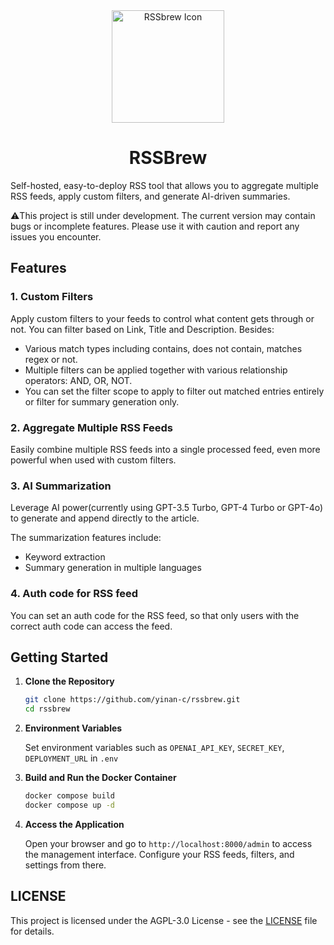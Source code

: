<div align="center">
  <img src="https://github.com/yinan-c/RSSbrew/assets/95043151/15876fda-28aa-468f-b012-f1bbc4c03a84" alt="RSSbrew Icon" width="180"/>
  <h1>RSSBrew</h1>
</div>

Self-hosted, easy-to-deploy RSS tool that allows you to aggregate multiple RSS feeds, apply custom filters, and generate AI-driven summaries.

⚠️This project is still under development. The current version may contain bugs or incomplete features. Please use it with caution and report any issues you encounter.

## Features

### 1. Custom Filters
Apply custom filters to your feeds to control what content gets through or not. You can filter based on Link, Title and Description.
Besides:
- Various match types including contains, does not contain, matches regex or not.
- Multiple filters can be applied together with various relationship operators: AND, OR, NOT.
- You can set the filter scope to apply to filter out matched entries entirely or filter for summary generation only.
  
### 2. Aggregate Multiple RSS Feeds
Easily combine multiple RSS feeds into a single processed feed, even more powerful when used with custom filters.

### 3. AI Summarization
Leverage AI power(currently using GPT-3.5 Turbo, GPT-4 Turbo or GPT-4o) to generate and append
directly to the article.

The summarization features include:
- Keyword extraction
- Summary generation in multiple languages

### 4. Auth code for RSS feed
You can set an auth code for the RSS feed, so that only users with the correct auth code can access the feed.

## Getting Started

1. **Clone the Repository**
   ```bash
   git clone https://github.com/yinan-c/rssbrew.git
   cd rssbrew
   ```
2. **Environment Variables**
   
   Set environment variables such as `OPENAI_API_KEY`, `SECRET_KEY`, `DEPLOYMENT_URL` in `.env`

3. **Build and Run the Docker Container**
   ```bash
   docker compose build
   docker compose up -d
   ```

4. **Access the Application**
   
   Open your browser and go to `http://localhost:8000/admin` to access the management interface. Configure your RSS feeds, filters, and settings from there.

## LICENSE

This project is licensed under the AGPL-3.0 License - see the [LICENSE](LICENSE) file for details.

